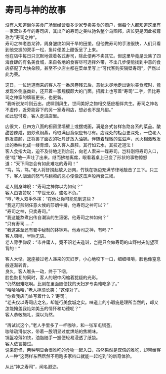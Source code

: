 # 寿司与神的故事

没有人知道谢尔美食广场里经营着多少家专卖美食的商户，但每个人都知道这里有一家营业多年的寿司店，其出产的寿司之美味驰名整个乌图邦，店长更是因此被尊称为“寿司之神”。  
寿司之神老态龙钟，周身皱纹如同干旱的田垄。但他做寿司的手法很快，人们只看到他交握的双手一松，鱼片便盖上醋饭呈了上来。  
他在店中每日只沉默地做着各式寿司，除此便再不卖其它。但这里毕竟是云集了四海食肆的有名美食城，来自各地的食客尽可选择外带，不出几步便能找到中意的食店搭配了大快朵颐。甚至不少店主都在菜单里写上“可代客购买隔壁寿司”，俨然以此为荣。

这日，一位远道而来的客人在一番风卷残云后，意犹未尽地走出谢尔美食城时，竟发现外侧底商处，还开着一家规模颇大的门面。招牌上也写着“寿司”二字，但比寿司之神家的牌匾更长，也更新。  
“我听说龙吟则云出，虎啸则风生，世间美好之物相交感应相伴共生。寿司之神名不虚传，近旁能容下的另一家寿司店，想必也不是凡俗。”  
如此思忖着，客人走进店里。

店很大，且四方八面的橱窗里墙壁上或摆或画，满是各式各样各路各系的菜品。酸甜苦辣咸，煎炒煮焗蒸，玲琅满目竟似应有尽有。店深处的柜台更深处，一位老人鹤发童颜，正将裹了面衣的牡丹虾放入油锅。伴随着轻微的滋滋声，水火相激散发出的香味化成一缕青烟，溢入客人鼻腔。其行如云水，其技近道法！  
客人食指大动，迫不及待地走到台前，向老人索来一碟寿司。岂料刚将寿司入口，便“哇”地一声吐了出来。继而拂袖离席，眼看着桌上已变了形状的事物惊怒道：“天下间怎会有如此难吃的寿司！”  
“笃，笃，笃。”老人将虾捞起放入沥网，竹筷在锅边充满节律地敲击了三下。只三下，客人汹涌的怒气与翻腾的恶心便像这击声般再衰三竭。

老人侧身睥睨：“寿司之神你以为如何？”  
客人由衷赞叹：“举世无双，盛名不负。”  
“哼，”老人双手外挥：“在他处你可能见到这些？  
“我这可煎制任意火候的莎朗牛排，他寿司之神可以？”  
“寿司之神，只卖寿司。”  
“我这能熬煮出传自潮汕的生滚粥，他寿司之神如何？”  
“只有寿司……”  
“我这甚至还有蜀中秘制的钵钵鸡，他寿司之神，有吗？”  
客人嗫嚅，半晌无语。  
老人背手仰叹：“市井庸人，竟不识老夫造诣，岂是只会做寿司的山野村夫能望项背的！”

客人大惭。返座接过老人递来的天妇罗，小心地咬下一口，细细咀嚼，脸色像窒息般逐渐转青。  
良久，客人喉头一动，终于下咽。  
脸色恢复的同时，客人的眼中闪缩着犹疑的光彩。  
“仍然很难吃啊。比刚在里面随便找的天妇罗专卖难吃多了。”  
“哈哈哈哈，”老人捊须长笑：“这便对了。  
“你看我店门处写着什么？‘寿司’。  
“老夫仅以寿司店之名，却能行美食城之实。味道上的小瑕疵是理所当然的，却又怎能掩盖我灿如美玉的情怀和功德呢？”  
客人恭敬施礼，深以为然。

“再试试这个。”老人手里多了一杯咖啡，和一张军屯锅盔。  
咖啡疏滑似水，带着一股明显过度烘焙的焦糊味。  
锅盔凉薄如铁，油脂随手一握便轻易浸透了纸袋。  
客人依言接过。  
说来奇怪，两种明显会很难吃的食物一起入口，虽然果然是双倍的难吃，却带给客人一种“这两样东西居然不用跑多家档口就能一起吃到”的新奇体验。

从此“神之寿司”，闻名遐迩。
